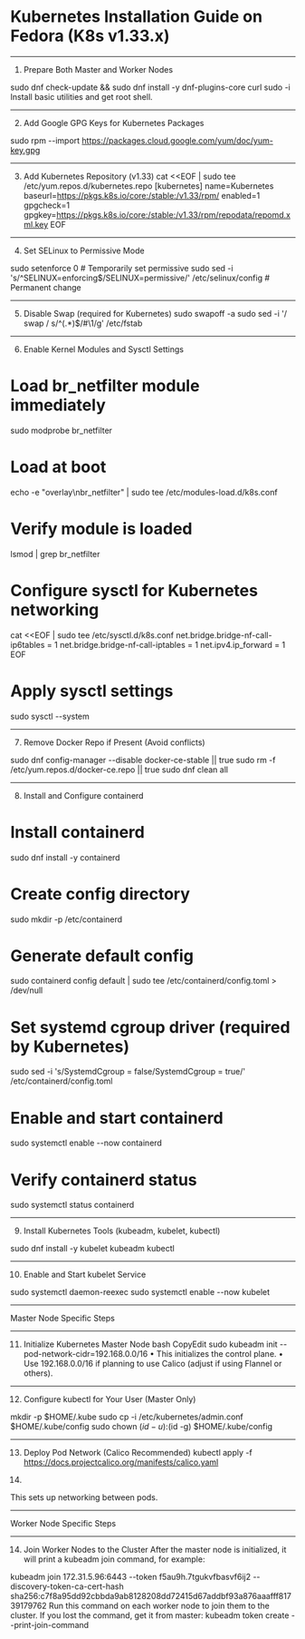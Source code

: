 
# Kubernetes Installation Guide on Fedora (K8s v1.33.x)
________________________________________
1. Prepare Both Master and Worker Nodes

sudo dnf check-update && sudo dnf install -y dnf-plugins-core curl
sudo -i
Install basic utilities and get root shell.
________________________________________
2. Add Google GPG Keys for Kubernetes Packages

sudo rpm --import https://packages.cloud.google.com/yum/doc/yum-key.gpg
________________________________________
3. Add Kubernetes Repository (v1.33)
cat <<EOF | sudo tee /etc/yum.repos.d/kubernetes.repo
[kubernetes]
name=Kubernetes
baseurl=https://pkgs.k8s.io/core:/stable:/v1.33/rpm/
enabled=1
gpgcheck=1
gpgkey=https://pkgs.k8s.io/core:/stable:/v1.33/rpm/repodata/repomd.xml.key
EOF
________________________________________
4. Set SELinux to Permissive Mode

sudo setenforce 0                       # Temporarily set permissive
sudo sed -i 's/^SELINUX=enforcing$/SELINUX=permissive/' /etc/selinux/config  # Permanent change
________________________________________
5. Disable Swap (required for Kubernetes)
sudo swapoff -a
sudo sed -i '/ swap / s/^\(.*\)$/#\1/g' /etc/fstab
________________________________________
6. Enable Kernel Modules and Sysctl Settings

# Load br_netfilter module immediately
sudo modprobe br_netfilter

# Load at boot
echo -e "overlay\nbr_netfilter" | sudo tee /etc/modules-load.d/k8s.conf

# Verify module is loaded
lsmod | grep br_netfilter

# Configure sysctl for Kubernetes networking
cat <<EOF | sudo tee /etc/sysctl.d/k8s.conf
net.bridge.bridge-nf-call-ip6tables = 1
net.bridge.bridge-nf-call-iptables  = 1
net.ipv4.ip_forward                 = 1
EOF

# Apply sysctl settings
sudo sysctl --system
________________________________________
7. Remove Docker Repo if Present (Avoid conflicts)

sudo dnf config-manager --disable docker-ce-stable || true
sudo rm -f /etc/yum.repos.d/docker-ce.repo || true
sudo dnf clean all
________________________________________
8. Install and Configure containerd

# Install containerd
sudo dnf install -y containerd

# Create config directory
sudo mkdir -p /etc/containerd

# Generate default config
sudo containerd config default | sudo tee /etc/containerd/config.toml > /dev/null

# Set systemd cgroup driver (required by Kubernetes)
sudo sed -i 's/SystemdCgroup = false/SystemdCgroup = true/' /etc/containerd/config.toml

# Enable and start containerd
sudo systemctl enable --now containerd

# Verify containerd status
sudo systemctl status containerd
________________________________________
9. Install Kubernetes Tools (kubeadm, kubelet, kubectl)

sudo dnf install -y kubelet kubeadm kubectl
________________________________________
10. Enable and Start kubelet Service

sudo systemctl daemon-reexec
sudo systemctl enable --now kubelet
________________________________________
Master Node Specific Steps
________________________________________
11. Initialize Kubernetes Master Node
bash
CopyEdit
sudo kubeadm init --pod-network-cidr=192.168.0.0/16
•	This initializes the control plane.
•	Use 192.168.0.0/16 if planning to use Calico (adjust if using Flannel or others).
________________________________________
12. Configure kubectl for Your User (Master Only)

mkdir -p $HOME/.kube
sudo cp -i /etc/kubernetes/admin.conf $HOME/.kube/config
sudo chown $(id -u):$(id -g) $HOME/.kube/config
________________________________________
13. Deploy Pod Network (Calico Recommended)
kubectl apply -f https://docs.projectcalico.org/manifests/calico.yaml

14. 
This sets up networking between pods.
________________________________________
Worker Node Specific Steps
________________________________________
14. Join Worker Nodes to the Cluster
After the master node is initialized, it will print a kubeadm join command, for example:

kubeadm join 172.31.5.96:6443 --token f5au9h.7tgukvfbasvf6ij2 --discovery-token-ca-cert-hash sha256:c7f8a95dd92cbbda9ab8128208dd72415d67addbf93a876aaafff81739179762
Run this command on each worker node to join them to the cluster.
If you lost the command, get it from master:
kubeadm token create --print-join-command

